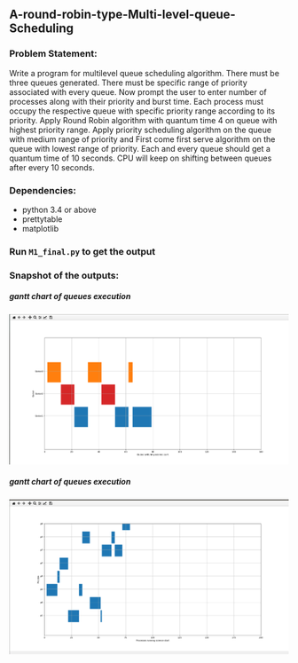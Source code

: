 ## A-round-robin-type-Multi-level-queue-Scheduling

### Problem Statement:
  Write a program for multilevel queue scheduling algorithm. There must be three queues
  generated. There must be specific range of priority associated with every queue. Now prompt the
  user to enter number of processes along with their priority and burst time. Each process must
  occupy the respective queue with specific priority range according to its priority. Apply Round
  Robin algorithm with quantum time 4 on queue with highest priority range. Apply priority
  scheduling algorithm on the queue with medium range of priority and First come first serve
  algorithm on the queue with lowest range of priority. Each and every queue should get a quantum
  time of 10 seconds. CPU will keep on shifting between queues after every 10 seconds. 

### Dependencies:
   * python 3.4 or above
   * prettytable
   * matplotlib
### Run `M1_final.py` to get the output
### Snapshot of the outputs:

   ##### gantt chart of queues execution 
   
   ![Queue gantt chart](https://github.com/Adroit-Abhik/-A-round-robin-type-Multi-level-queue-Scheduling/blob/master/gnt1.png)
   
   ##### gantt chart of queues execution 
   
   ![Process gantt chart](https://github.com/Adroit-Abhik/-A-round-robin-type-Multi-level-queue-Scheduling/blob/master/gn2.png)
